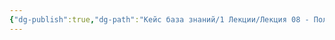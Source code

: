 ```yaml
---
{"dg-publish":true,"dg-path":"Кейс база знаний/1 Лекции/Лекция 08 - Политическая Земля (Шмитт и Латур)","permalink":"/kejs-baza-znanij/1-lekczii/lekcziya-08-politicheskaya-zemlya-shmitt-i-latur/"}
---
```



